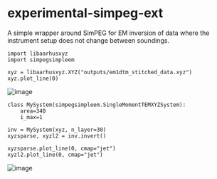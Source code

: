 # experimental-simpeg-ext

A simple wrapper around SimPEG for EM inversion of data where the instrument setup does not change between soundings.

```
import libaarhusxyz
import simpegsimpleem
```

```
xyz = libaarhusxyz.XYZ("outputs/em1dtm_stitched_data.xyz")
xyz.plot_line(0)
```

![image](https://user-images.githubusercontent.com/104229/231162050-c354e1f6-e0e4-4e93-aef6-44e20add3ed0.png)

```
class MySystem(simpegsimpleem.SingleMomentTEMXYZSystem):
    area=340
    i_max=1
```

```
inv = MySystem(xyz, n_layer=30)
xyzsparse, xyzl2 = inv.invert()

xyzsparse.plot_line(0, cmap="jet")
xyzl2.plot_line(0, cmap="jet")
```
![image](https://user-images.githubusercontent.com/104229/231162720-b6071eb1-a01f-4fbc-9239-f5fe858fe3c8.png)
